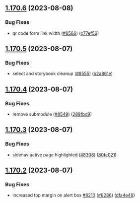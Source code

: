 ## [1.170.6](https://github.com/EddieHubCommunity/LinkFree/compare/v1.170.5...v1.170.6) (2023-08-08)


### Bug Fixes

* qr code form link width ([#8566](https://github.com/EddieHubCommunity/LinkFree/issues/8566)) ([c77ef56](https://github.com/EddieHubCommunity/LinkFree/commit/c77ef56fe9f27e58278d80f6197faca1450fc46c))



## [1.170.5](https://github.com/EddieHubCommunity/LinkFree/compare/v1.170.4...v1.170.5) (2023-08-07)


### Bug Fixes

* select and storybook cleanup ([#8555](https://github.com/EddieHubCommunity/LinkFree/issues/8555)) ([b2a861e](https://github.com/EddieHubCommunity/LinkFree/commit/b2a861e75285e03ce116f32f48729c8db079a0eb))



## [1.170.4](https://github.com/EddieHubCommunity/LinkFree/compare/v1.170.3...v1.170.4) (2023-08-07)


### Bug Fixes

* remove submodule ([#8549](https://github.com/EddieHubCommunity/LinkFree/issues/8549)) ([288fbd9](https://github.com/EddieHubCommunity/LinkFree/commit/288fbd97eb22412955a51b0e2d184e2091daff12))



## [1.170.3](https://github.com/EddieHubCommunity/LinkFree/compare/v1.170.2...v1.170.3) (2023-08-07)


### Bug Fixes

* sidenav active page highlighted ([#8308](https://github.com/EddieHubCommunity/LinkFree/issues/8308)) ([80fe021](https://github.com/EddieHubCommunity/LinkFree/commit/80fe02128e95ccc252bc3e45a8ba531729311979))



## [1.170.2](https://github.com/EddieHubCommunity/LinkFree/compare/v1.170.1...v1.170.2) (2023-08-07)


### Bug Fixes

* increased top margin on alert box [#8210](https://github.com/EddieHubCommunity/LinkFree/issues/8210) ([#8286](https://github.com/EddieHubCommunity/LinkFree/issues/8286)) ([dfa4e49](https://github.com/EddieHubCommunity/LinkFree/commit/dfa4e491ad67bb3e9cf4f9da4548a144c6e78fc7))




